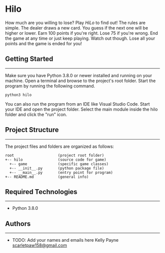 # Hilo
How much are you willing to lose? Play <i>HiLo</i> to find out! The rules are 
simple. The dealer draws a new card. You guess if the next one will be higher or 
lower. Earn 100 points if you're right. Lose 75 if you're wrong. End the game at 
any time or just keep playing. Watch out though. Lose all your points and the 
game is ended for you!

## Getting Started
---
Make sure you have Python 3.8.0 or newer installed and running on your machine. 
Open a terminal and browse to the project's root folder. Start the program by 
running the following command.
```
python3 hilo 
```
You can also run the program from an IDE like Visual Studio Code. Start your IDE 
and open the project folder. Select the main module inside the hilo folder and 
click the "run" icon.

## Project Structure
---
The project files and folders are organized as follows:
```
root                    (project root folder)
+-- hilo                (source code for game)
  +-- game              (specific game classes)
  +-- __init__.py       (python package file)
  +-- __main__.py       (entry point for program)
+-- README.md           (general info)
```

## Required Technologies
---
* Python 3.8.0

## Authors
---
* TODO: Add your names and emails here
Kelly Payne
  scarletpaw158@gmail.com